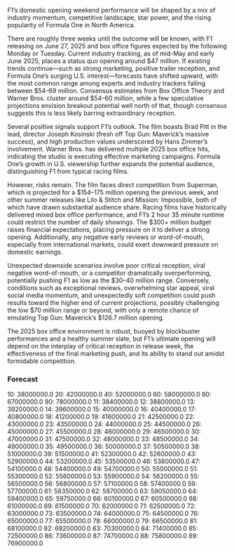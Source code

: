 F1’s domestic opening weekend performance will be shaped by a mix of industry momentum, competitive landscape, star power, and the rising popularity of Formula One in North America.

There are roughly three weeks until the outcome will be known, with F1 releasing on June 27, 2025 and box office figures expected by the following Monday or Tuesday. Current industry tracking, as of mid-May and early June 2025, places a status quo opening around $47 million. If existing trends continue—such as strong marketing, positive trailer reception, and Formula One’s surging U.S. interest—forecasts have shifted upward, with the most common range among experts and industry trackers falling between $54–69 million. Consensus estimates from Box Office Theory and Warner Bros. cluster around $54–60 million, while a few speculative projections envision breakout potential well north of that, though consensus suggests this is less likely barring extraordinary reception.

Several positive signals support F1’s outlook. The film boasts Brad Pitt in the lead, director Joseph Kosinski (fresh off Top Gun: Maverick’s massive success), and high production values underscored by Hans Zimmer’s involvement. Warner Bros. has delivered multiple 2025 box office hits, indicating the studio is executing effective marketing campaigns. Formula One’s growth in U.S. viewership further expands the potential audience, distinguishing F1 from typical racing films.

However, risks remain. The film faces direct competition from Superman, which is projected for a $154–175 million opening the previous week, and other summer releases like Lilo & Stitch and Mission: Impossible, both of which have drawn substantial audience share. Racing films have historically delivered mixed box office performance, and F1’s 2 hour 35 minute runtime could restrict the number of daily showings. The $300+ million budget raises financial expectations, placing pressure on it to deliver a strong opening. Additionally, any negative early reviews or word-of-mouth, especially from international markets, could exert downward pressure on domestic earnings.

Unexpected downside scenarios involve poor critical reception, viral negative word-of-mouth, or a competitor dramatically overperforming, potentially pushing F1 as low as the $30–40 million range. Conversely, conditions such as exceptional reviews, overwhelming star appeal, viral social media momentum, and unexpectedly soft competition could push results toward the higher end of current projections, possibly challenging the low $70 million range or beyond, with only a remote chance of emulating Top Gun: Maverick’s $126.7 million opening.

The 2025 box office environment is robust, buoyed by blockbuster performances and a healthy summer slate, but F1’s ultimate opening will depend on the interplay of critical reception in release week, the effectiveness of the final marketing push, and its ability to stand out amidst formidable competition.

### Forecast

10: 38000000.0
20: 42000000.0
40: 52000000.0
60: 58000000.0
80: 67000000.0
90: 78000000.0
11: 38400000.0
12: 38800000.0
13: 39200000.0
14: 39600000.0
15: 40000000.0
16: 40400000.0
17: 40800000.0
18: 41200000.0
19: 41600000.0
21: 42500000.0
22: 43000000.0
23: 43500000.0
24: 44000000.0
25: 44500000.0
26: 45000000.0
27: 45500000.0
28: 46000000.0
29: 46500000.0
30: 47000000.0
31: 47500000.0
32: 48000000.0
33: 48500000.0
34: 49000000.0
35: 49500000.0
36: 50000000.0
37: 50500000.0
38: 51000000.0
39: 51500000.0
41: 52300000.0
42: 52600000.0
43: 52900000.0
44: 53200000.0
45: 53500000.0
46: 53800000.0
47: 54100000.0
48: 54400000.0
49: 54700000.0
50: 55000000.0
51: 55300000.0
52: 55600000.0
53: 55900000.0
54: 56200000.0
55: 56500000.0
56: 56800000.0
57: 57100000.0
58: 57400000.0
59: 57700000.0
61: 58350000.0
62: 58700000.0
63: 59050000.0
64: 59400000.0
65: 59750000.0
66: 60100000.0
67: 60500000.0
68: 61000000.0
69: 61500000.0
70: 62000000.0
71: 62500000.0
72: 63000000.0
73: 63500000.0
74: 64000000.0
75: 64500000.0
76: 65000000.0
77: 65500000.0
78: 66000000.0
79: 66500000.0
81: 68100000.0
82: 69200000.0
83: 70300000.0
84: 71400000.0
85: 72500000.0
86: 73600000.0
87: 74700000.0
88: 75800000.0
89: 76900000.0